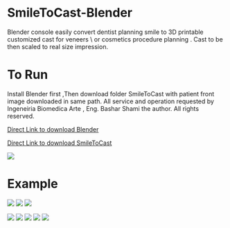 # SmileToCast-Blender

Blender console easily convert dentist planning smile to 3D printable customized cast for veneers \ or cosmetics procedure planning .
Cast to be then scaled to real size impression.

# To Run
Install Blender first ,Then download folder SmileToCast with patient front image downloaded in same path.
All service and operation requested by Ingeneiria Biomedica Arte , Eng. Bashar Shami the author.
All rights reserved.

[Direct Link to download Blender](https://www.blender.org)

[Direct Link to download SmileToCast](https://github.com/basharbme/SmileToCast-Blender/tree/main/SmileToCast)



![](https://github.com/basharbme/Dental-Smile-Project/blob/main/Screenshot_1.png)

# Example

![](https://github.com/basharbme/SmileToCast-Blender/blob/main/2.PNG)
![](https://github.com/basharbme/SmileToCast-Blender/blob/main/Example/1.PNG)
![](https://github.com/basharbme/SmileToCast-Blender/blob/main/Example/2.PNG)


![](https://github.com/basharbme/SmileToCast-Blender/blob/main/Example/ttttt.PNG)
![](https://github.com/basharbme/SmileToCast-Blender/blob/main/Example/fffddd.PNG)
![](https://github.com/basharbme/SmileToCast-Blender/blob/main/Example/ddddeeedd.PNG)
![](https://github.com/basharbme/SmileToCast-Blender/blob/main/Example/yyy.PNG)
![](https://github.com/basharbme/SmileToCast-Blender/blob/main/Example/f.PNG)

 
